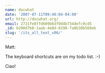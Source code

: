 ```yaml
---
name: docwhat
date: '2007-07-11T09:40:04-04:00'
url: http://docwhat.org/
email: 2721fe8ffd609b6df0d4b734defc9cd5
_id: b200d7b8-1aab-4e8d-8190-fa8b38b569eb
slug: '/its_all_text_v06/'
---
```


Matt:

The keyboard shortcuts are on my todo list. :-)

Ciao!
